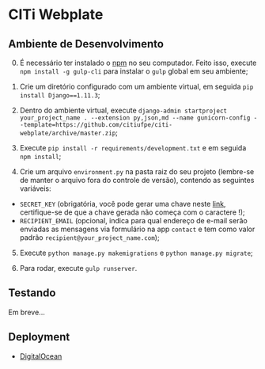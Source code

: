 # CITi Webplate

## Ambiente de Desenvolvimento

0. É necessário ter instalado o [npm](https://www.npmjs.com/get-npm) no seu computador. Feito isso, execute `npm install -g gulp-cli` para instalar o `gulp` global em seu ambiente;

1. Crie um diretório configurado com um ambiente virtual, em seguida `pip install Django==1.11.3`;

2. Dentro do ambiente virtual, execute `django-admin startproject your_project_name . --extension py,json,md --name gunicorn-config --template=https://github.com/citiufpe/citi-webplate/archive/master.zip`;

3. Execute `pip install -r requirements/development.txt` e em seguida `npm install`;

4. Crie um arquivo `environment.py` na pasta raiz do seu projeto (lembre-se de manter o arquivo fora do controle de versão), contendo as seguintes variáveis:
  * `SECRET_KEY` (obrigatória, você pode gerar uma chave neste [link](http://www.miniwebtool.com/django-secret-key-generator/), certifique-se de que a chave gerada não começa com o caractere !);
  * `RECIPIENT_EMAIL` (opcional, indica para qual endereço de e-mail serão enviadas as mensagens via formulário na app `contact` e tem como valor padrão `recipient@your_project_name.com`);

5. Execute `python manage.py makemigrations` e `python manage.py migrate`;

6. Para rodar, execute `gulp runserver`.

## Testando

Em breve...

## Deployment

* [DigitalOcean](citiufpe/citi-webplate/blob/master/deployment/digital_ocean/readme.md)
